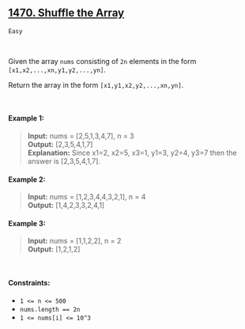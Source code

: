 ## [1470. Shuffle the Array](https://leetcode.com/problems/shuffle-the-array/)

<code>Easy</code>

<br>

Given the array <code>nums</code> consisting of <code>2n</code> elements in the form <code>[x1,x2,...,xn,y1,y2,...,yn]</code>.

Return the array in the form <code>[x1,y1,x2,y2,...,xn,yn]</code>.

<br>

#### Example 1:

> __Input:__ nums = [2,5,1,3,4,7], n = 3  
> __Output:__ [2,3,5,4,1,7]   
> __Explanation:__ Since x1=2, x2=5, x3=1, y1=3, y2=4, y3=7 then the answer is [2,3,5,4,1,7].  

#### Example 2:

> __Input:__ nums = [1,2,3,4,4,3,2,1], n = 4  
> __Output:__ [1,4,2,3,3,2,4,1]  

#### Example 3:

> __Input:__ nums = [1,1,2,2], n = 2  
> __Output:__ [1,2,1,2]   

<br>

#### Constraints:

- <code>1 <= n <= 500</code>
- <code>nums.length == 2n</code>
- <code>1 <= nums[i] <= 10^3</code>
